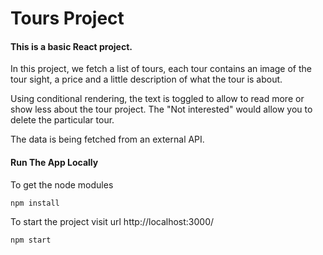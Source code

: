 # Tours Project

#### This is a basic React project.

In this project, we fetch a list of tours, each tour contains an image of the tour sight, a price and a little description of what the tour is about.

Using conditional rendering, the text is toggled to allow to read more or show less about the tour project. The "Not interested" would allow you to delete the particular tour.

The data is being fetched from an external API.

#### Run The App Locally

To get the node modules

```sh
npm install
```

To start the project
visit url http://localhost:3000/

```sh
npm start
```
